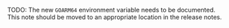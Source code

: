 <!-- These items need to be reviewed, and mentioned in the Go 1.23 release notes if applicable. -->

<!-- go.dev/issue/60905, CL 559555 -->
TODO: The new `GOARM64` environment variable needs to be documented. This note should be moved to an appropriate location in the release notes.

<!-- These items need to be reviewed, and mentioned in the Go 1.23 release notes if applicable.

accepted proposal https://go.dev/issue/60905 (from https://go.dev/cl/559555)
accepted proposal https://go.dev/issue/60951 (from https://go.dev/cl/563398, https://go.dev/cl/563455, https://go.dev/cl/564657)
accepted proposal https://go.dev/issue/61347 (from https://go.dev/cl/549376, https://go.dev/cl/549775, https://go.dev/cl/549815, https://go.dev/cl/549995, https://go.dev/cl/550015, https://go.dev/cl/550735, https://go.dev/cl/550736, https://go.dev/cl/551375, https://go.dev/cl/552955, https://go.dev/cl/558016, https://go.dev/cl/558017, https://go.dev/cl/567455, https://go.dev/cl/580955, https://go.dev/cl/581076)
accepted proposal https://go.dev/issue/61405 (from https://go.dev/cl/557835, https://go.dev/cl/584596)
accepted proposal https://go.dev/issue/61447 (from https://go.dev/cl/516355)
accepted proposal https://go.dev/issue/61476 (from https://go.dev/cl/541135)
accepted proposal https://go.dev/issue/61542 (from https://go.dev/cl/512355)
accepted proposal https://go.dev/issue/62039 (from https://go.dev/cl/559799)
accepted proposal https://go.dev/issue/62292 (from https://go.dev/cl/581555)
accepted proposal https://go.dev/issue/63131 (from https://go.dev/cl/578355)
accepted proposal https://go.dev/issue/63393 (from https://go.dev/cl/543335)
accepted proposal https://go.dev/issue/64548 (from https://go.dev/cl/556820)
accepted proposal https://go.dev/issue/64608 (from https://go.dev/cl/557056)
accepted proposal https://go.dev/issue/64962 (from https://go.dev/cl/558695)
accepted proposal https://go.dev/issue/65573 (from https://go.dev/cl/584218, https://go.dev/cl/584300, https://go.dev/cl/584475, https://go.dev/cl/584476)
accepted proposal https://go.dev/issue/65754 (from https://go.dev/cl/572016)
accepted proposal https://go.dev/issue/65880 (from https://go.dev/cl/569882, https://go.dev/cl/570136, https://go.dev/cl/570139)
accepted proposal https://go.dev/issue/66315 (from https://go.dev/cl/580076)
accepted proposal https://go.dev/issue/66343 (from https://go.dev/cl/571995)
accepted proposal https://go.dev/issue/66456 (from https://go.dev/cl/584655)
accepted proposal https://go.dev/issue/67059 (from https://go.dev/cl/587280)
accepted proposal https://go.dev/issue/67061 (from https://go.dev/cl/586656)
accepted proposal https://go.dev/issue/67065 (from https://go.dev/cl/585856)
accepted proposal https://go.dev/issue/67111 (from https://go.dev/cl/584535)
accepted proposal https://go.dev/issue/44251 (from https://go.dev/cl/529816)
CL 473495 has a RELNOTE comment without a suggested text (from RELNOTE comment in https://go.dev/cl/473495)
CL 564035 has a RELNOTE comment without a suggested text (from RELNOTE comment in https://go.dev/cl/564035)
CL 585556 has a RELNOTE comment without a suggested text (from RELNOTE comment in https://go.dev/cl/585556)
-->

<!-- Maybe should be documented? Maybe shouldn't? Someone familiar with the change needs to determine.

CL 359594 ("x/website/_content/ref/mod: document dotless module paths") - resolved go.dev/issue/32819 ("cmd/go: document that module names without dots are reserved") and also mentioned accepted proposal go.dev/issue/37641
CL 570681 ("os: make FindProcess use pidfd on Linux") mentions accepted proposal go.dev/issue/51246 (described as fully implemented in Go 1.22) and NeedsInvestigation continuation issue go.dev/issue/62654.
-->

<!-- Proposals for golang.org/x repos that don't need to be mentioned here but are picked up by relnote todo.
N/A; these are a part of the section below
-->

<!-- Items that don't need to be mentioned in Go 1.23 release notes but are picked up by relnote todo.

CL 458895 - an x/playground fix that mentioned an accepted cmd/go proposal go.dev/issue/40728 in Go 1.16 milestone...
CL 582097 - an x/build CL working on relnote itself; it doesn't need a release note
CL 561935 - crypto CL that used purego tag and mentioned accepted-but-not-implemented proposal https://go.dev/issue/23172 to document purego tag; doesn't need a release note
CL 568340 - fixed a spurious race in time.Ticker.Reset (added via accepted proposal https://go.dev/issue/33184), doesn't seem to need a release note
CL 562619 - x/website CL documented minimum bootstrap version on go.dev, mentioning accepted proposals go.dev/issue/54265 and go.dev/issue/44505; doesn't need a release note
CL 557055 - x/tools CL implemented accepted proposal https://go.dev/issue/46941 for x/tools/go/ssa
CL 564275 - an x/tools CL that updates test data in preparation for accepted proposal https://go.dev/issue/51473; said proposal isn't implemented for Go 1.23 and so it doesn't need a release note
CL 572535 - used "unix" build tag in more places, mentioned accepted proposal https://go.dev/issue/51572; doesn't need a release note
CL 555255 - an x/tools CL implements accepted proposal https://go.dev/issue/53367 for x/tools/go/cfg
CL 585216 - an x/build CL mentions accepted proposal https://go.dev/issue/56001 because it fixed a bug causing downloads not to be produced for that new-to-Go-1.22 port; this isn't relevant to Go 1.23 release notes
CL 481062 - added examples for accepted proposal https://go.dev/issue/56102; doesn't need a release note
CL 497195 - an x/net CL adds one of 4 fields for accepted proposal https://go.dev/issue/57893 in x/net/http2; seemingly not related to net/http and so doesn't need a Go 1.23 release note
CL 463097, CL 568198 - x/net CLs that implemented accepted proposal https://go.dev/issue/57953 for x/net/websocket; no need for rel note
many x/net CLs - work on accepted proposal https://go.dev/issue/58547 to add a QUIC implementation to x/net/quic
CL 514775 - implements a performance optimization for accepted proposal https://go.dev/issue/59488
CL 484995 - x/sys CL implements accepted proposal https://go.dev/issue/59537 to add x/sys/unix API
CL 555597 - optimizes TypeFor (added in accepted proposal https://go.dev/issue/60088) for non-interface types; doesn't seem to need a release note

-->
